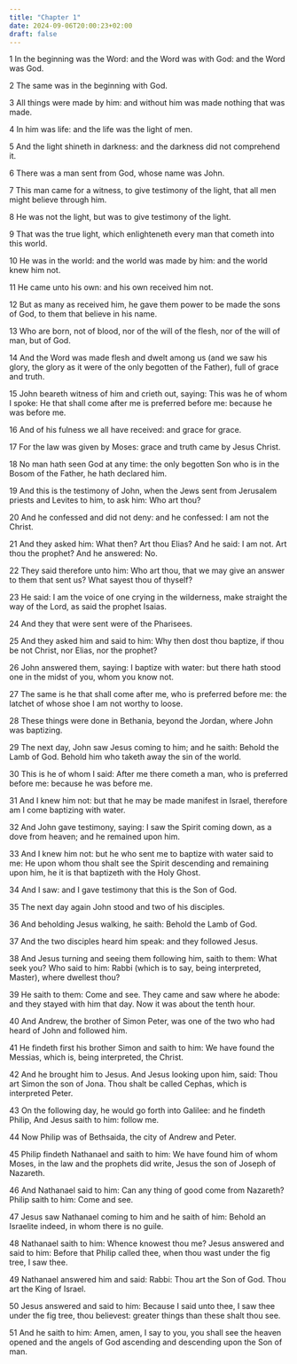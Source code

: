 ```yaml
---
title: "Chapter 1"
date: 2024-09-06T20:00:23+02:00
draft: false
---
```



1 In the beginning was the Word: and the Word was with God: and the Word was God.

2 The same was in the beginning with God.

3 All things were made by him: and without him was made nothing that was made.

4 In him was life: and the life was the light of men.

5 And the light shineth in darkness: and the darkness did not comprehend it.

6 There was a man sent from God, whose name was John.

7 This man came for a witness, to give testimony of the light, that all men might believe through him.

8 He was not the light, but was to give testimony of the light.

9 That was the true light, which enlighteneth every man that cometh into this world.

10 He was in the world: and the world was made by him: and the world knew him not.

11 He came unto his own: and his own received him not.

12 But as many as received him, he gave them power to be made the sons of God, to them that believe in his name.

13 Who are born, not of blood, nor of the will of the flesh, nor of the will of man, but of God.

14 And the Word was made flesh and dwelt among us (and we saw his glory, the glory as it were of the only begotten of the Father), full of grace and truth.

15 John beareth witness of him and crieth out, saying: This was he of whom I spoke: He that shall come after me is preferred before me: because he was before me.

16 And of his fulness we all have received: and grace for grace.

17 For the law was given by Moses: grace and truth came by Jesus Christ.

18 No man hath seen God at any time: the only begotten Son who is in the Bosom of the Father, he hath declared him.

19 And this is the testimony of John, when the Jews sent from Jerusalem priests and Levites to him, to ask him: Who art thou?

20 And he confessed and did not deny: and he confessed: I am not the Christ.

21 And they asked him: What then? Art thou Elias? And he said: I am not. Art thou the prophet? And he answered: No.

22 They said therefore unto him: Who art thou, that we may give an answer to them that sent us? What sayest thou of thyself?

23 He said: I am the voice of one crying in the wilderness, make straight the way of the Lord, as said the prophet Isaias.

24 And they that were sent were of the Pharisees.

25 And they asked him and said to him: Why then dost thou baptize, if thou be not Christ, nor Elias, nor the prophet?

26 John answered them, saying: I baptize with water: but there hath stood one in the midst of you, whom you know not.

27 The same is he that shall come after me, who is preferred before me: the latchet of whose shoe I am not worthy to loose.

28 These things were done in Bethania, beyond the Jordan, where John was baptizing.

29 The next day, John saw Jesus coming to him; and he saith: Behold the Lamb of God. Behold him who taketh away the sin of the world.

30 This is he of whom I said: After me there cometh a man, who is preferred before me: because he was before me.

31 And I knew him not: but that he may be made manifest in Israel, therefore am I come baptizing with water.

32 And John gave testimony, saying: I saw the Spirit coming down, as a dove from heaven; and he remained upon him.

33 And I knew him not: but he who sent me to baptize with water said to me: He upon whom thou shalt see the Spirit descending and remaining upon him, he it is that baptizeth with the Holy Ghost.

34 And I saw: and I gave testimony that this is the Son of God.

35 The next day again John stood and two of his disciples.

36 And beholding Jesus walking, he saith: Behold the Lamb of God.

37 And the two disciples heard him speak: and they followed Jesus.

38 And Jesus turning and seeing them following him, saith to them: What seek you? Who said to him: Rabbi (which is to say, being interpreted, Master), where dwellest thou?

39 He saith to them: Come and see. They came and saw where he abode: and they stayed with him that day. Now it was about the tenth hour.

40 And Andrew, the brother of Simon Peter, was one of the two who had heard of John and followed him.

41 He findeth first his brother Simon and saith to him: We have found the Messias, which is, being interpreted, the Christ.

42 And he brought him to Jesus. And Jesus looking upon him, said: Thou art Simon the son of Jona. Thou shalt be called Cephas, which is interpreted Peter.

43 On the following day, he would go forth into Galilee: and he findeth Philip, And Jesus saith to him: follow me.

44 Now Philip was of Bethsaida, the city of Andrew and Peter.

45 Philip findeth Nathanael and saith to him: We have found him of whom Moses, in the law and the prophets did write, Jesus the son of Joseph of Nazareth.

46 And Nathanael said to him: Can any thing of good come from Nazareth? Philip saith to him: Come and see.

47 Jesus saw Nathanael coming to him and he saith of him: Behold an Israelite indeed, in whom there is no guile.

48 Nathanael saith to him: Whence knowest thou me? Jesus answered and said to him: Before that Philip called thee, when thou wast under the fig tree, I saw thee.

49 Nathanael answered him and said: Rabbi: Thou art the Son of God. Thou art the King of Israel.

50 Jesus answered and said to him: Because I said unto thee, I saw thee under the fig tree, thou believest: greater things than these shalt thou see.

51 And he saith to him: Amen, amen, I say to you, you shall see the heaven opened and the angels of God ascending and descending upon the Son of man.


